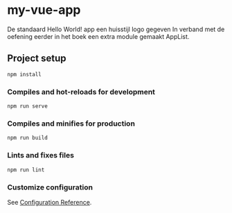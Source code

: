 # my-vue-app
De standaard Hello World! app een huisstijl logo gegeven
In verband met de oefening eerder in het boek een extra module gemaakt AppList.
## Project setup
```
npm install
```

### Compiles and hot-reloads for development
```
npm run serve
```

### Compiles and minifies for production
```
npm run build
```

### Lints and fixes files
```
npm run lint
```

### Customize configuration
See [Configuration Reference](https://cli.vuejs.org/config/).
